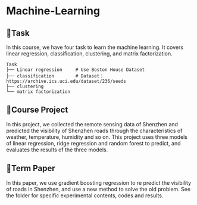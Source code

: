 # Machine-Learning
## 📘Task
In this course, we have four task to learn the machine learning. It covers linear regression, classification, clustering, and matrix factorization.

```
Task
├── Linear regression     # Use Boston House Dataset
├── classification        # Dataset：https://archive.ics.uci.edu/dataset/236/seeds 
├── clustering
└── matrix factorization 

```

## 📂Course Project
In this project, we collected the remote sensing data of Shenzhen and predicted the visibility of Shenzhen roads through the characteristics of weather, temperature, humidity and so on. This project uses three models of linear regression, ridge regression and random forest to predict, and evaluates the results of the three models.

## 📰Term Paper
In this paper, we use gradient boosting regression to re predict the visibility of roads in Shenzhen, and use a new method to solve the old problem. See the folder for specific experimental contents, codes and results.
